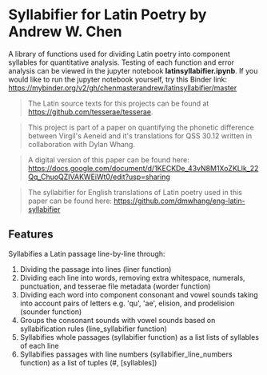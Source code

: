 # Syllabifier for Latin Poetry by Andrew W. Chen
A library of functions used for dividing Latin poetry into component syllables for quantitative analysis. Testing of each function and error analysis can be viewed in the jupyter notebook **latinsyllabifier.ipynb**. If you would like to run the jupyter notebook yourself, try this Binder link: https://mybinder.org/v2/gh/chenmasterandrew/latinsyllabifier/master


>The Latin source texts for this projects can be found at https://github.com/tesserae/tesserae.



>This project is part of a paper on quantifying the phonetic difference between Virgil's Aeneid and it's translations for QSS 30.12 written in collaboration with Dylan Whang.

>A digital version of this paper can be found here: https://docs.google.com/document/d/1KECKDe_43vN8M1XoZKLlk_22Qq_ChuoQZIVAKWEiWt0/edit?usp=sharing

>The syllabifier for English translations of Latin poetry used in this paper can be found here: https://github.com/dmwhang/eng-latin-syllabifier

## Features
Syllabifies a Latin passage line-by-line through:
1. Dividing the passage into lines (liner function)
2. Dividing each line into words, removing extra whitespace, numerals, punctuation, and tesserae file metadata (worder function)
3. Dividing each word into component consonant and vowel sounds taking into account pairs of letters e.g. 'qu', 'ae', elision, and prodelision (sounder function)
4. Groups the consonant sounds with vowel sounds based on syllabification rules (line_syllabifier function)
5. Syllabifies whole passages (syllabifier function) as a list lists of syllables of each line
6. Syllabifies passages with line numbers (syllabifier_line_numbers function) as a list of tuples (#, [syllables])
